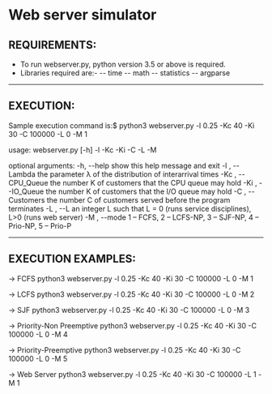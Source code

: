 # Web server simulator
## REQUIREMENTS:

- To run webserver.py, python version 3.5 or above is required.
- Libraries required are:-
-- time
-- math
-- statistics
-- argparse


--------------------------------
## EXECUTION:

Sample execution command is:$ python3 webserver.py -l 0.25 -Kc 40 -Ki 30 -C 100000 -L 0 -M 1

usage: webserver.py [-h] -l  -Kc  -Ki  -C  -L  -M

optional arguments:
  -h, --help          show this help message and exit
  -l , --Lambda       the parameter λ of the distribution of interarrival times
  -Kc , --CPU_Queue   the number K of customers that the CPU queue may hold
  -Ki , --IO_Queue    the number K of customers that the I/O queue may hold
  -C , --Customers    the number C of customers served before the program terminates
  -L , --L            an integer L such that L = 0 (runs service disciplines), L>0 (runs web server)
  -M , --mode         1 – FCFS, 2 – LCFS-NP, 3 – SJF-NP, 4 – Prio-NP, 5 – Prio-P


--------------------------------
## EXECUTION EXAMPLES:

-> FCFS
python3 webserver.py -l 0.25 -Kc 40 -Ki 30 -C 100000 -L 0 -M 1

-> LCFS
python3 webserver.py -l 0.25 -Kc 40 -Ki 30 -C 100000 -L 0 -M 2

-> SJF
python3 webserver.py -l 0.25 -Kc 40 -Ki 30 -C 100000 -L 0 -M 3

-> Priority-Non Preemptive
python3 webserver.py -l 0.25 -Kc 40 -Ki 30 -C 100000 -L 0 -M 4

-> Priority-Preemptive
python3 webserver.py -l 0.25 -Kc 40 -Ki 30 -C 100000 -L 0 -M 5


-> Web Server
python3 webserver.py -l 0.25 -Kc 40 -Ki 30 -C 100000 -L 1 -M 1
